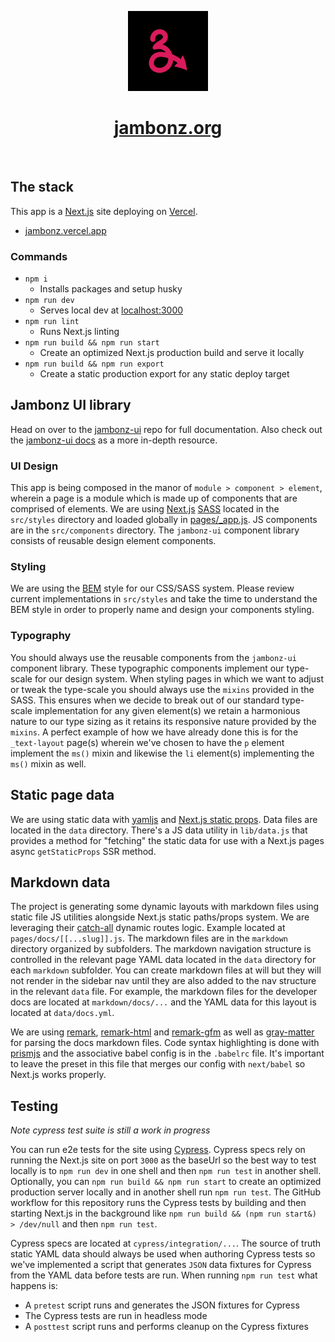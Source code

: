 <p align="center">
  <a href="https://jambonz.org">
    <img src="./public/icon192.png" height="128">
    <h1 align="center">jambonz.org</h1>
  </a>
</p>

<p align="center">
  <a aria-label="GitHub CI" href="https://github.com/jambonz/next-static-site/actions/workflows/main.yml">
    <img alt="" src="https://github.com/jambonz/next-static-site/actions/workflows/main.yml/badge.svg">
  </a>
</p>

## The stack

This app is a [Next.js](https://nextjs.org) site deploying on [Vercel](https://vercel.com).

- [jambonz.vercel.app](https://jambonz.vercel.app)

### Commands

- `npm i`
  - Installs packages and setup husky
- `npm run dev`
  - Serves local dev at [localhost:3000](http://localhost:3000)
- `npm run lint`
  - Runs Next.js linting
- `npm run build && npm run start`
  - Create an optimized Next.js production build and serve it locally
- `npm run build && npm run export`
  - Create a static production export for any static deploy target

## Jambonz UI library

Head on over to the [jambonz-ui](https://github.com/jambonz/jambonz-ui) repo for full documentation. 
Also check out the [jambonz-ui docs](https://jambonz.org/docs/jambonz-ui/) as a more 
in-depth resource.

### UI Design

This app is being composed in the manor of `module > component > element`, wherein a page is a 
module which is made up of components that are comprised of elements. We are using [Next.js](https://nextjs.org) 
[SASS](https://nextjs.org/learn/basics/assets-metadata-css/css-styling) located in the `src/styles` 
directory and loaded globally in [pages/_app.js](/pages/_app.js). JS components are in the `src/components` 
directory. The `jambonz-ui` component library consists of reusable design element components.

### Styling

We are using the [BEM](http://getbem.com/) style for our CSS/SASS system. Please review current 
implementations in `src/styles` and take the time to understand the BEM style in order to properly 
name and design your components styling.

### Typography

You should always use the reusable components from the `jambonz-ui` component library. 
These typographic components implement our type-scale for our design system. When styling 
pages in which we want to adjust or tweak the type-scale you should always use the `mixins` 
provided in the SASS. This ensures when we decide to break out of our standard type-scale 
implementation for any given element(s) we retain a harmonious nature to our type sizing 
as it retains its responsive nature provided by the `mixins`. A perfect example of how we 
have already done this is for the `_text-layout` page(s) wherein we've chosen to have the 
`p` element implement the `ms()` mixin and likewise the `li` element(s) implementing the 
`ms()` mixin as well.

## Static page data

We are using static data with [yamljs](https://www.npmjs.com/package/yamljs) and 
[Next.js static props](https://nextjs.org/docs/basic-features/data-fetching#getstaticprops-static-generation). 
Data files are located in the `data` directory. There's a JS data utility in `lib/data.js` 
that provides a method for "fetching" the static data for use with a Next.js pages async 
`getStaticProps` SSR method.

## Markdown data

The project is generating some dynamic layouts with markdown files using static file JS 
utilities alongside Next.js static paths/props system. We are leveraging their 
[catch-all](https://nextjs.org/docs/routing/dynamic-routes#optional-catch-all-routes) dynamic 
routes logic. Example located at `pages/docs/[[...slug]].js`. The markdown files are in the 
`markdown` directory organized by subfolders. The markdown navigation structure is controlled 
in the relevant page YAML data located in the `data` directory for each `markdown` subfolder. 
You can create markdown files at will but they will not render in the sidebar nav until they 
are also added to the nav structure in the relevant `data` file. For example, the markdown files 
for the developer docs are located at `markdown/docs/...` and the YAML data for this layout 
is located at `data/docs.yml`.

We are using [remark](https://github.com/remarkjs/remark), [remark-html](https://github.com/remarkjs/remark-html) 
and [remark-gfm](https://github.com/remarkjs/remark-gfm) as well as [gray-matter](https://github.com/jonschlinkert/gray-matter) 
for parsing the docs markdown files. Code syntax highlighting is done with [prismjs](https://prismjs.com) 
and the associative babel config is in the `.babelrc` file. It's important to leave the preset 
in this file that merges our config with `next/babel` so Next.js works properly.

## Testing

*Note cypress test suite is still a work in progress*

You can run e2e tests for the site using [Cypress](https://docs.cypress.io). Cypress specs 
rely on running the Next.js site on port `3000` as the baseUrl so the best way to test locally 
is to `npm run dev` in one shell and then `npm run test` in another shell. Optionally, you can 
`npm run build && npm run start` to create an optimized production server locally and in another 
shell run `npm run test`. The GitHub workflow for this repository runs the Cypress tests by 
building and then starting Next.js in the background like `npm run build && (npm run start&) > /dev/null` 
and then `npm run test`.

Cypress specs are located at `cypress/integration/...`. The source of truth static YAML data 
should always be used when authoring Cypress tests so we've implemented a script that generates 
`JSON` data fixtures for Cypress from the YAML data before tests are run. When running `npm run test` 
what happens is:

* A `pretest` script runs and generates the JSON fixtures for Cypress
* The Cypress tests are run in headless mode
* A `posttest` script runs and performs cleanup on the Cypress fixtures
